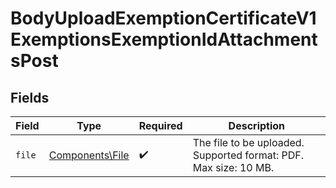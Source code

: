 # BodyUploadExemptionCertificateV1ExemptionsExemptionIdAttachmentsPost


## Fields

| Field                                                            | Type                                                             | Required                                                         | Description                                                      |
| ---------------------------------------------------------------- | ---------------------------------------------------------------- | ---------------------------------------------------------------- | ---------------------------------------------------------------- |
| `file`                                                           | [Components\File](../../Models/Components/File.md)               | :heavy_check_mark:                                               | The file to be uploaded. Supported format: PDF. Max size: 10 MB. |